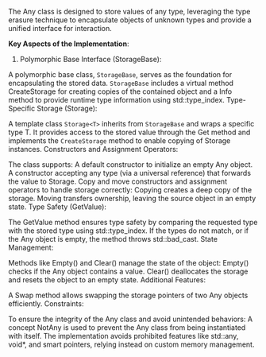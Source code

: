 The Any class is designed to store values of any type, leveraging the type erasure technique to encapsulate objects of unknown types and provide a unified interface for interaction.

**Key Aspects of the Implementation**:
1. Polymorphic Base Interface (StorageBase):

A polymorphic base class, `StorageBase`, serves as the foundation for encapsulating the stored data.
`StorageBase` includes a virtual method CreateStorage for creating copies of the contained object and a Info method to provide runtime type information using std::type_index.
Type-Specific Storage (Storage<T>):

A template class `Storage<T>` inherits from `StorageBase` and wraps a specific type T.
It provides access to the stored value through the Get method and implements the `CreateStorage` method to enable copying of Storage instances.
Constructors and Assignment Operators:

The class supports:
A default constructor to initialize an empty Any object.
A constructor accepting any type (via a universal reference) that forwards the value to Storage<T>.
Copy and move constructors and assignment operators to handle storage correctly:
Copying creates a deep copy of the storage.
Moving transfers ownership, leaving the source object in an empty state.
Type Safety (GetValue<T>):

The GetValue<T> method ensures type safety by comparing the requested type with the stored type using std::type_index.
If the types do not match, or if the Any object is empty, the method throws std::bad_cast.
State Management:

Methods like Empty() and Clear() manage the state of the object:
Empty() checks if the Any object contains a value.
Clear() deallocates the storage and resets the object to an empty state.
Additional Features:

A Swap method allows swapping the storage pointers of two Any objects efficiently.
Constraints:

To ensure the integrity of the Any class and avoid unintended behaviors:
A concept NotAny is used to prevent the Any class from being instantiated with itself.
The implementation avoids prohibited features like std::any, void*, and smart pointers, relying instead on custom memory management.